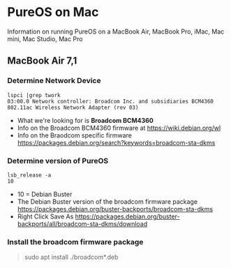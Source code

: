 # PureOS on Mac
Information on running PureOS on a MacBook Air, MacBook Pro, iMac, Mac mini, Mac Studio, Mac Pro

## MacBook Air 7,1
### Determine Network Device
```
lspci |grep twork
03:00.0 Network controller: Broadcom Inc. and subsidiaries BCM4360 802.11ac Wireless Network Adapter (rev 03)
```
* What we're looking for is **Broadcom BCM4360**
* Info on the Broadcom BCM4360 firmware at https://wiki.debian.org/wl
* Info on the Braodcom specific firmware https://packages.debian.org/search?keywords=broadcom-sta-dkms
### Determine version of PureOS
```
lsb_release -a
10
```
* 10 = Debian Buster
* The Debian Buster version of the broadcom firmware package https://packages.debian.org/buster-backports/broadcom-sta-dkms
* Right Click Save As https://packages.debian.org/buster-backports/all/broadcom-sta-dkms/download 
### Install the broadcom firmware package
> sudo apt install ./broadcom*.deb

